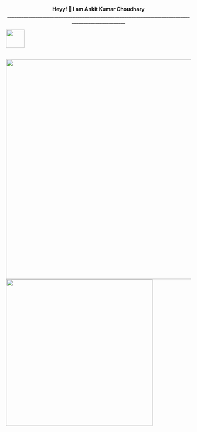 <p align="center">
  <b>Heyy! 👋 I am Ankit Kumar Choudhary</b><br>
_____________________________________________________________________________________________________
<br>
<p align ="left">
  <img src="https://github.com/user-attachments/assets/0ab127cf-2aa3-4e2a-ada9-f8da273592b3" data-canonical-src="(https://github.com/user-attachments/assets/0ab127cf-2aa3-4e2a-ada9-f8da273592b3)" width="50" height="50" />
</p>

<br>
  <img src="https://github.com/user-attachments/assets/bb34aeac-1d4e-4abb-80c3-57f874a877f1" data-canonical-src="(https://github.com/user-attachments/assets/bb34aeac-1d4e-4abb-80c3-57f874a877f1)" width="600" />
  <img src="https://github.com/user-attachments/assets/db9508c7-3331-464b-8316-cb2434829cfa" data-canonical-src="(https://github.com/user-attachments/assets/db9508c7-3331-464b-8316-cb2434829cfa)" width="400" />


</p>





<!--
**AnkitChoudharyGH/AnkitChoudharyGH** is a ✨ _special_ ✨ repository because its `README.md` (this file) appears on your GitHub profile.

Here are some ideas to get you started:

- 🔭 I’m currently working on ...
- 🌱 I’m currently learning ...
- 👯 I’m looking to collaborate on ...
- 🤔 I’m looking for help with ...
- 💬 Ask me about ...
- 📫 How to reach me: ...
- 😄 Pronouns: ...
- ⚡ Fun fact: ...
-->

